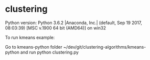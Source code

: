 # clustering

Python version:
Python 3.6.2 |Anaconda, Inc.| (default, Sep 19 2017, 08:03:39) [MSC v.1900 64 bit (AMD64)] on win32

To run kmeans example:

Go to kmeans-python folder
      ~/dev/git/clustering-algorithms/kmeans-python
and run
    python clustering.py
